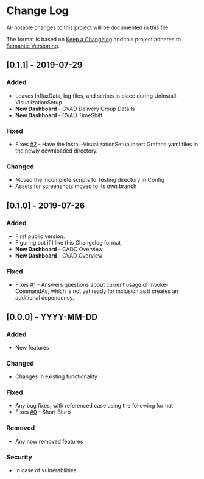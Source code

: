 # Change Log

All notable changes to this project will be documented in this file.

The format is based on [Keep a Changelog](http://keepachangelog.com/) and this project adheres to [Semantic Versioning](http://semver.org/).

## [0.1.1] - 2019-07-29

### Added

- Leaves InfluxData, log files, and scripts in place during Uninstall-VisualizationSetup
- **New Dashboard** - CVAD Delivery Group Details
- **New Dashboard** - CVAD TimeShift

### Fixed

- Fixes [#2](https://github.com/littletoyrobots/EUCMonitoringRedux/issues/2) - Have the Install-VisualizationSetup insert Grafana yaml files in the newly downloaded directory.

### Changed

- Moved the incomplete scripts to Testing directory in Config
- Assets for screenshots moved to its own branch

## [0.1.0] - 2019-07-26

### Added

- First public version.
- Figuring out if I like this Changelog format
- **New Dashboard** - CADC Overview
- **New Dashboard** - CVAD Overview

### Fixed

- Fixes [#1](https://github.com/littletoyrobots/EUCMonitoringRedux/issues/1) - Answers questions about current usage of Invoke-CommandAs, which is not yet ready for inclusion as it creates an additional dependency.

## [0.0.0] - YYYY-MM-DD

### Added

- New features

### Changed

- Changes in existing functionality

### Fixed

- Any bug fixes, with referenced case using the following format
- Fixes [#0](https://github.com/littletoyrobots/EUCMonitoringRedux/issues/0) - Short Blurb

### Removed

- Any now removed features

### Security

- In case of vulnerabilities
